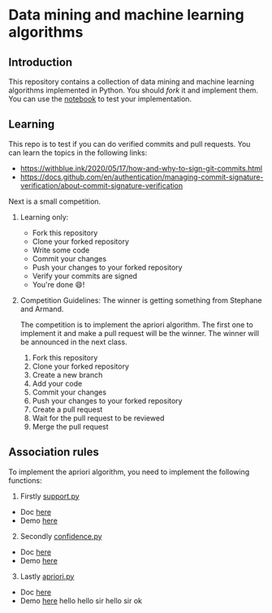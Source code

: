 # Data mining and machine learning algorithms

## Introduction

This repository contains a collection of data mining and machine
learning algorithms implemented in Python. You should
_fork_ it and implement them. You can use the [notebook](./notebook)
to test your implementation.

## Learning

This repo is to test if you can do verified commits and pull requests. You can learn the topics in the following links:

- https://withblue.ink/2020/05/17/how-and-why-to-sign-git-commits.html
- https://docs.github.com/en/authentication/managing-commit-signature-verification/about-commit-signature-verification

Next is a small competition.

1. Learning only:
    - Fork this repository
    - Clone your forked repository
    - Write some code
    - Commit your changes
    - Push your changes to your forked repository
    - Verify your commits are signed
    - You're done 😄!

2. Competition Guidelines:
   The winner is getting something from Stephane and Armand.

   The competition is to implement the apriori algorithm. The first one to implement it and make a pull request will be
   the winner. The winner will be announced in the next class.

    1. Fork this repository
    2. Clone your forked repository
    3. Create a new branch
    4. Add your code
    5. Commit your changes
    6. Push your changes to your forked repository
    7. Create a pull request
    8. Wait for the pull request to be reviewed
    9. Merge the pull request

## Association rules

To implement the apriori algorithm, you need to implement the following functions:

1. Firstly [support.py](./src/support.py)

- Doc [here](./docs/support.md)
- Demo [here](./notebook/support.ipynb)

2. Secondly [confidence.py](./src/confidence.py)

- Doc [here](./docs/confidence.md)
- Demo [here](./notebook/confidence.ipynb)

3. Lastly [apriori.py](./src/apriori.py)

- Doc [here](./docs/apriori.md)
- Demo [here](./notebook/apriori.ipynb)
hello
hello sir
hello sir ok
